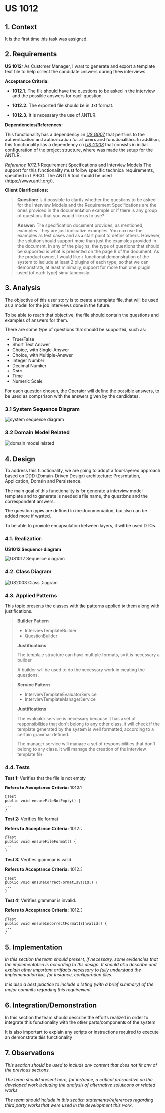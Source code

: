 # US 1012

## 1. Context

It is the first time this task was assigned.

## 2. Requirements

**US 1012:** As Customer Manager, I want to generate and export a template text file to help collect the candidate 
answers during thew interviews.


**Acceptance Criteria:**

- **1012.1.** The file should have the questions to be asked in the interview and the possible answers for each question.

- **1012.2.** The exported file should be in .txt format.

- **1012.3.** It is necessary the use of ANTLR.


**Dependencies/References:**

This functionality has a dependency on [_US G007_](../us_g007) that pertains to the authentication and authorization for
all users and functionalities.
In addition, this functionality has a dependency on [_US G003_](../us_g003) that consists in initial configuration of 
the project structure, where was made the setup for the ANTLR.

_Reference 1012.1:_ Requirement Specifications and Interview Models The support for this functionality must follow 
specific technical requirements, specified in LPROG. The ANTLR tool should be used (https://www.antlr.org/).


**Client Clarifications:**

> **Question:** Is it possible to clarify whether the questions to be asked for the Interview Models and the Requirement
> Specifications are the ones provided in the documentation example or if there is any group of questions that you would 
> like us to use?
> 
> 
> **Answer:** The specification document provides, as mentioned, examples. They are just indicative examples. You can use
> the examples as test cases and as a start point to define others. However, the solution should support more than just
> the examples provided in the document. In any of the plugins, the type of questions that should be supported is what is
> presented on the page 8 of the document. As the product owner, I would like a functional demonstration of the system
> to include at least 2 plugins of each type, so that we can demonstrate, at least minimally, support for more than one 
> plugin used (of each type) simultaneously.



## 3. Analysis

The objective of this user story is to create a template file, that will be used as a model for the job interviews done 
in the future. 

To be able to reach that objective, the file should contain the questions and examples of answers for
them.

There are some type of questions that should be supported, such as:
* True/False
* Short Text Answer
* Choice, with Single-Answer
* Choice, with Multiple-Answer
* Integer Number
* Decimal Number
* Date
* Time
* Numeric Scale

For each question chosen, the Operator will define the possible answers, to be used as comparison with the answers
given by the candidates.


### 3.1 System Sequence Diagram

![system sequence diagram](US1012_SSD.svg)

### 3.2 Domain Model Related

![domain model related](domain-model-excerpt.svg)

## 4. Design
To address this functionality, we are going to adopt a four-layered approach based on DDD (Domain-Driven Design)
architecture: Presentation, Application, Domain and Persistence.

The main goal of this functionality is for generate a interview model template and to generate is needed a file name,
the questions and the correspondent answers.

The question types are defined in the documentation, but also can be added more if wanted.

To be able to promote encapsulation between layers, it will be used DTOs.

### 4.1. Realization

**US1012 Sequence diagram**

![US1012 Sequence diagram](us1012_SD.svg)

### 4.2. Class Diagram

![US2003 Class Diagram](us1012_class_diagram.svg)

### 4.3. Applied Patterns

This topic presents the classes with the patterns applied to them along with justifications.

>**Builder Pattern**
> * InterviewTemplateBuilder
> * QuestionBuilder
>
> **Justifications**
>
>  The template structure can have multiple formats, so it is necessary a builder
>
>  A builder will be used to do the necessary work in creating the questions.


>**Service Pattern**
> * InterviewTemplateEvaluatorService
> * InterviewTemplateManagerService
>
> **Justifications**
>
>  The evaluator service is necessary because it has a set of responsibilities that don't belong to any other class.
>  It will check if the template generated by the system is well formatted, according to a certain grammar defined.
> 
>  The manager service will manage a set of responsibilities that don't belong to any class.
>  It will manage the creation of the interview template file.


### 4.4. Tests


**Test 1:** Verifies that the file is not empty

**Refers to Acceptance Criteria:** 1012.1

````
@Test
public void ensureFileNotEmpty() {
...
}
````

**Test 2:** Verifies file format

**Refers to Acceptance Criteria:** 1012.2

````
@Test
public void ensureFileFormat() {
...
}
````

**Test 3:** Verifies grammar is valid.

**Refers to Acceptance Criteria:** 1012.3

````
@Test
public void ensureCorrectFormatIsValid() {
...
}
````

**Test 4:** Verifies grammar is invalid.

**Refers to Acceptance Criteria:** 1012.3

````
@Test
public void ensureIncorrectFormatIsInvalid() {
...
}
````


## 5. Implementation

*In this section the team should present, if necessary, some evidencies that the implementation is according to the
design. It should also describe and explain other important artifacts necessary to fully understand the implementation
like, for instance, configuration files.*

*It is also a best practice to include a listing (with a brief summary) of the major commits regarding this requirement.*

## 6. Integration/Demonstration

In this section the team should describe the efforts realized in order to integrate this functionality with the other
parts/components of the system

It is also important to explain any scripts or instructions required to execute an demonstrate this functionality

## 7. Observations

*This section should be used to include any content that does not fit any of the previous sections.*

*The team should present here, for instance, a critical prespective on the developed work including the analysis of
alternative solutioons or related works*

*The team should include in this section statements/references regarding third party works that were used in the
development this work.*